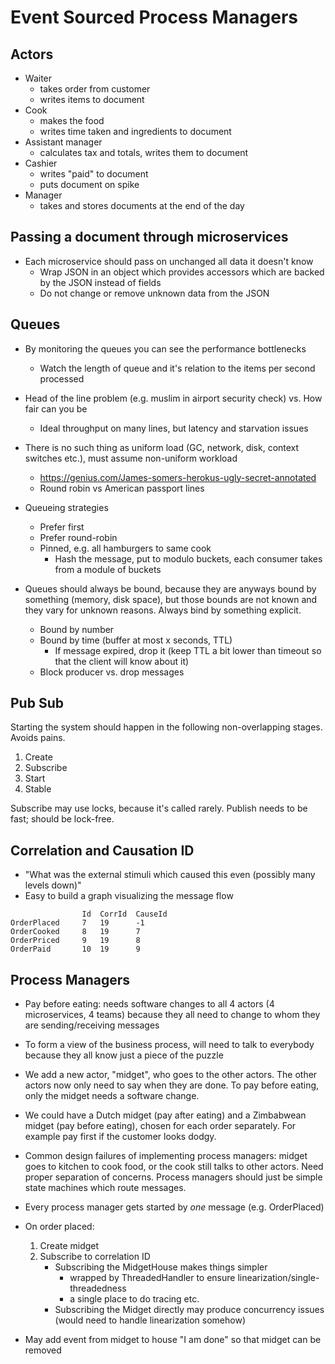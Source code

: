 
# Event  Sourced Process Managers

## Actors

- Waiter
    - takes order from customer
    - writes items to document
- Cook
    - makes the food
    - writes time taken and ingredients to document 
- Assistant manager 
    - calculates tax and totals, writes them to document
- Cashier
    - writes "paid" to document
    - puts document on spike
- Manager
    - takes and stores documents at the end of the day

## Passing a document through microservices

- Each microservice should pass on unchanged all data it doesn't know 
    - Wrap JSON in an object which provides accessors which are backed by the JSON instead of fields
    - Do not change or remove unknown data from the JSON

## Queues

- By monitoring the queues you can see the performance bottlenecks
    - Watch the length of queue and it's relation to the items per second processed
- Head of the line problem (e.g. muslim in airport security check) vs. How fair can you be
    - Ideal throughput on many lines, but latency and starvation issues
- There is no such thing as uniform load (GC, network, disk, context switches etc.), must assume non-uniform workload
    - https://genius.com/James-somers-herokus-ugly-secret-annotated
    - Round robin vs American passport lines

- Queueing strategies
    - Prefer first
    - Prefer round-robin
    - Pinned, e.g. all hamburgers to same cook
        - Hash the message, put to modulo buckets, each consumer takes from a module of buckets
- Queues should always be bound, because they are anyways bound by something (memory, disk space), but those bounds are not known and they vary for unknown reasons. Always bind by something explicit.
    - Bound by number
    - Bound by time (buffer at most x seconds, TTL)
        - If message expired, drop it (keep TTL a bit lower than timeout so that the client will know about it)
    - Block producer vs. drop messages


## Pub Sub

Starting the system should happen in the following non-overlapping stages. Avoids pains.
1. Create
2. Subscribe
3. Start
4. Stable

Subscribe may use locks, because it's called rarely. Publish needs to be fast; should be lock-free.

## Correlation and Causation ID

- "What was the external stimuli which caused this even (possibly many levels down)"
- Easy to build a graph visualizing the message flow

```
                Id  CorrId  CauseId      
OrderPlaced     7   19      -1
OrderCooked     8   19      7
OrderPriced     9   19      8
OrderPaid       10  19      9
```

## Process Managers

- Pay before eating: needs software changes to all 4 actors (4 microservices, 4 teams) because they all need to change to whom they are sending/receiving messages
- To form a view of the business process, will need to talk to everybody because they all know just a piece of the puzzle
- We add a new actor, "midget", who goes to the other actors. The other actors now only need to say when they are done. To pay before eating, only the midget needs a software change.
- We could have a Dutch midget (pay after eating) and a Zimbabwean midget (pay before eating), chosen for each order separately. For example pay first if the customer looks dodgy.
- Common design failures of implementing process managers: midget goes to kitchen to cook food, or the cook still talks to other actors. Need proper separation of concerns. Process managers should just be simple state machines which route messages.

- Every process manager gets started by *one* message (e.g. OrderPlaced)
- On order placed:
    1. Create midget
    2. Subscribe to correlation ID
        - Subscribing the MidgetHouse makes things simpler
            - wrapped by ThreadedHandler to ensure linearization/single-threadedness
            - a single place to do tracing etc.
        - Subscribing the Midget directly may produce concurrency issues (would need to handle linearization somehow)
- May add event from midget to house "I am done" so that midget can be removed

